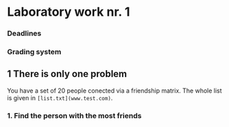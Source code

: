 # Laboratory work nr. 1

### Deadlines

### Grading system

## 1 There is only one problem
You have a set of 20 people conected via a friendship matrix. The whole list is
given in `[list.txt](www.test.com)`.
### 1. Find the person with the most friends
